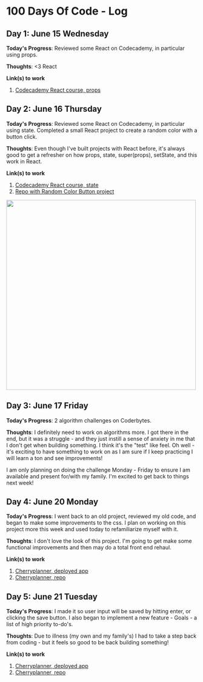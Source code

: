 # 100 Days Of Code - Log

<!-- ### Day 0: February 30, 2016 (Example 1)
##### (delete me or comment me out)

**Today's Progress**: Fixed CSS, worked on canvas functionality for the app.

**Thoughts:** I really struggled with CSS, but, overall, I feel like I am slowly getting better at it. Canvas is still new for me, but I managed to figure out some basic functionality.

**Link to work:** [Calculator App](http://www.example.com)

### Day 0: February 30, 2016 (Example 2)
##### (delete me or comment me out)

**Today's Progress**: Fixed CSS, worked on canvas functionality for the app.

**Thoughts**: I really struggled with CSS, but, overall, I feel like I am slowly getting better at it. Canvas is still new for me, but I managed to figure out some basic functionality.

**Link(s) to work**: [Calculator App](http://www.example.com) -->


## Day 1: June 15 Wednesday

**Today's Progress**: Reviewed some React on Codecademy, in particular using props.

**Thoughts**: <3 React

**Link(s) to work**

1. [Codecademy React course, props](https://www.codecademy.com/courses/react-101/lessons/this-props/exercises/this-props-intro)


## Day 2: June 16 Thursday

**Today's Progress**: Reviewed some React on Codecademy, in particular using state. Completed a small React project to create a random color with a button click.

**Thoughts**: Even though I've built projects with React before, it's always good to get a refresher on how props, state, super(props), setState, and this work in React. 

**Link(s) to work**

1. [Codecademy React course, state](https://www.codecademy.com/courses/react-101/lessons/this-state/)
2. [Repo with Random Color Button project](https://github.com/jhugray/learning/tree/main/color-changing-button-codecademy-react)
<img src="https://user-images.githubusercontent.com/59127869/174145310-46938bde-bea5-4074-8a97-8516cdaf0546.gif" width="500">

## Day 3: June 17 Friday

**Today's Progress**: 2 algorithm challenges on Coderbytes. 

**Thoughts**: I definitely need to work on algorithms more. I got there in the end, but it was a  struggle - and they just instill a sense of anxiety in me that I don't get when building something. I think it's the "test" like feel. Oh well - it's exciting to have something to work on as I am sure if I keep practicing I will learn a ton and see improvements! 

I am only planning on doing the challenge Monday - Friday to ensure I am available and present for/with my family. I'm excited to get back to things next week!

## Day 4: June 20 Monday

**Today's Progress**: I went back to an old project, reviewed my old code, and began to make some improvements to the css. I plan on working on this project more this week and used today to refamiliarize myself with it. 

**Thoughts**: I don't love the look of this project. I'm going to get make some functional improvements and then may do a total front end rehaul. 

**Link(s) to work**

1. [Cherryplanner, deployed app](https://cherryplanner.herokuapp.com/)
2. [Cherryplanner, repo](https://github.com/jhugray/cherryplanner)

## Day 5: June 21 Tuesday

**Today's Progress**: I made it so user input will be saved by hitting enter, or clicking the save button. I also began to implement a new feature - Goals - a list of high priority to-do's. 

**Thoughts**: Due to illness (my own and my family's) I had to take a step back from coding - but it feels so good to be back building something!

**Link(s) to work**

1. [Cherryplanner, deployed app](https://cherryplanner.herokuapp.com/)
2. [Cherryplanner, repo](https://github.com/jhugray/cherryplanner)
